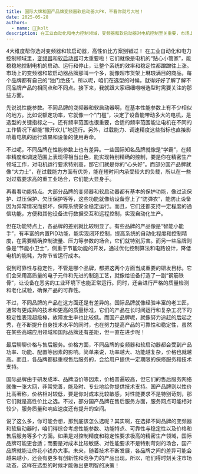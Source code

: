 ```yaml
---
title: 国际大牌和国产品牌变频器软启动器大PK，不看你就亏大啦！
date: 2025-05-28
authors:
  - name: 🧑‍💼kolt
description: 在工业自动化和电力控制领域，变频器和软启动器对电机控制至关重要，市场上品牌众多，选型时需关注多方面。性能参数上，不同品牌既有额定功率、频率范围等相似之处，又有国际品牌频率精度和调速范围出色、国产品牌过载能力强的差异；功能特点方面，大多有基本保护和通信功能，但部分有丰富内置PID功能，部分侧重节能；可靠性与稳定性是各品牌研发目标，国际品牌技术成熟、产品稳定性好，国产品牌在不断进步；价格受多种因素影响，国际品牌价格高但售后网络完善，国产品牌性价比高但部分售后有提升空间。选型要综合多方面考虑，不同领域可做不同选择，未来各品牌差异可能缩小，应关注市场动态以做明智决策。   
---
```


4大维度帮你选对变频器和软启动器，高性价比方案别错过！ 
在工业自动化和电力控制领域里，[变频器](https://www.lyskjd.com/products/vfd/)和[软启动器](https://www.lyskjd.com/products/online-soft-starter/ "软启动器")可太重要啦！它们就像是电机的“贴心小管家”，能稳稳地控制电机的启动、运行和停止，让整个系统的效率和稳定性都蹭蹭往上涨。市场上的变频器和软启动器品牌那叫一个多，就像超市货架上琳琅满目的商品，每个品牌都有自己的“独门绝技”。所以呢，咱们在选型的时候，就得好好了解了解不同品牌产品的相同点和不同点。接下来，我就跟大家细细唠唠选型时需要关注的那些方面。

先说说性能参数。不同品牌的变频器和软启动器啊，在基本性能参数上有不少相似的地方。比如说额定功率，它就像一个“门槛”，决定了设备能带动多大的电机，是选型的关键指标之一。还有频率范围也很重要，合适的频率范围能让电机在不同的工作情况下都能“撒开欢儿”地运行。另外，过载能力、调速精度这些指标也直接影响着电机的运行效果和设备的使用寿命。

不过呢，不同品牌在性能参数上也有差异。一些国际知名品牌就像是“学霸”，在频率精度和调速范围上表现得相当出色，能实现特别精确的控制，要是你在精密生产领域工作，对电机运行要求特别高，那它们就是你的“心头好”。而部分国产品牌就像“大力士”，在过载能力方面有优势，能在短时间内承受较大的负载，所以在一些对过载要求高的重工业场合，它们能大显身手。

再看看功能特点。大部分品牌的变频器和软启动器都有基本的保护功能，像过流保护、过压保护、欠压保护等等，这些功能就像给设备穿上了“防弹衣”，能防止设备因为异常情况而损坏，保障系统安全稳定运行。而且，它们还都支持一定程度的通信功能，方便和其他设备进行数据交互和远程控制，实现自动化生产。

但在功能特点上，各品牌的差别就比较明显了。有些品牌的产品像是“智能小能手”，有丰富的内置PID功能，能实现闭环控制，提高系统的自动化程度和控制精度，在需要精确控制流量、压力等参数的场合，它们就特别厉害。而另一些品牌则像是“节能小卫士”，侧重于节能功能的开发，通过优化控制算法和电路设计，降低电机的能耗，为你节省运行成本。

说到可靠性与稳定性，不管是哪个品牌，都把这两个方面当成重要的研发目标。它们会采用高质量的电子元件和先进的制造工艺，就像给设备打造了一副“钢筋铁骨”，让设备在恶劣的工业环境下也能正常运行。同时，还会进行严格的质量检测和老化试验，确保产品的可靠性。

不过，不同品牌的产品在这方面还是有差异的。国际品牌就像经验丰富的老工匠，通常有更成熟的技术和更高的质量标准，它们的产品在长时间运行和复杂工况下的稳定性表现超级棒，故障发生率也比较低。而国产品牌呢，就像努力追赶的后起之秀，在不断提升自身技术水平的同时，也在努力提高产品的可靠性和稳定性，虽然在某些高端应用领域和国际品牌还有差距，但一直在进步呢！

最后聊聊价格与售后服务。价格方面，不同品牌的变频器和软启动器都会受到产品功率、功能、配置等因素的影响。简单来说，功率越大、功能越复杂，价格也就越高。而且，各品牌都挺重视售后服务的，会给用户提供一定期限的保修服务和技术支持。

国际品牌由于研发成本、品牌溢价等因素，价格普遍较高，但它们的售后服务网络就像一张大网，非常完善，能及时、专业地给你提供技术支持。国产品牌则以性价比高著称，价格相对较低，要是你对成本比较敏感，对性能要求不是特别苛刻，那它们就是高性价比之选。不过，部分国产品牌在售后服务方面，服务网点可能相对较少，服务质量和响应速度还有提升的空间。

说了这么多，你可能会想，那到底该怎么选呢？其实啊，在选择不同品牌的变频器和软启动器时，咱们得综合考虑性能参数、功能特点、可靠性与稳定性以及价格和售后服务等多个方面。如果是对控制精度和稳定性要求极高的精密生产领域，国际品牌可能更合适；而要是对成本比较敏感、对性能要求不是特别苛刻的场合，国产品牌就能让你花小钱办大事。未来，随着技术不断发展，各品牌之间的差异可能会越来越小，还会有更多有创新性和竞争力的产品出现。所以，咱们得时刻关注市场动态，这样在选型的时候才能做出更明智的决策！ 